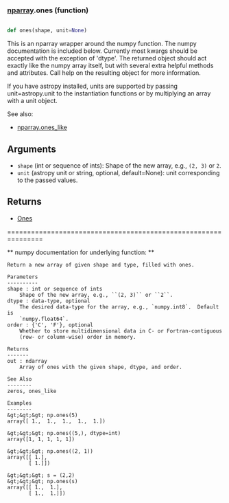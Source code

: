 ### [nparray](nparray.md).ones (function)


```py

def ones(shape, unit=None)

```



This is an nparray wrapper around the numpy function.  The
numpy documentation is included below.  Currently most kwargs
should be accepted with the exception of 'dtype'.  The returned
object should act exactly like the numpy array itself, but with
several extra helpful methods and attributes.  Call help on the
resulting object for more information.

If you have astropy installed, units are supported by passing unit=astropy.unit
to the instantiation functions or by multiplying an array with a unit object.


See also:

* [nparray.ones_like](nparray.ones_like.md)

Arguments
------------
* `shape` (int or sequence of ints): Shape of the new array, e.g.,
``(2, 3)`` or ``2``.
* `unit` (astropy unit or string, optional, default=None): unit
corresponding to the passed values.

Returns
-----------
* [Ones](Ones.md)


===============================================================

** numpy documentation for underlying function: **


    Return a new array of given shape and type, filled with ones.

    Parameters
    ----------
    shape : int or sequence of ints
        Shape of the new array, e.g., ``(2, 3)`` or ``2``.
    dtype : data-type, optional
        The desired data-type for the array, e.g., `numpy.int8`.  Default is
        `numpy.float64`.
    order : {'C', 'F'}, optional
        Whether to store multidimensional data in C- or Fortran-contiguous
        (row- or column-wise) order in memory.

    Returns
    -------
    out : ndarray
        Array of ones with the given shape, dtype, and order.

    See Also
    --------
    zeros, ones_like

    Examples
    --------
    &gt;&gt;&gt; np.ones(5)
    array([ 1.,  1.,  1.,  1.,  1.])

    &gt;&gt;&gt; np.ones((5,), dtype=int)
    array([1, 1, 1, 1, 1])

    &gt;&gt;&gt; np.ones((2, 1))
    array([[ 1.],
           [ 1.]])

    &gt;&gt;&gt; s = (2,2)
    &gt;&gt;&gt; np.ones(s)
    array([[ 1.,  1.],
           [ 1.,  1.]])

    

